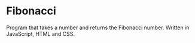 Fibonacci
=========

Program that takes a number and returns the Fibonacci number. Written in JavaScript, HTML and CSS.
